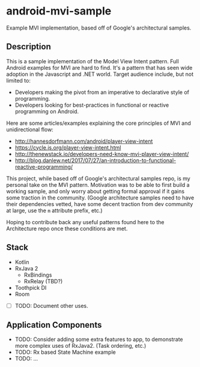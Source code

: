 # android-mvi-sample
Example MVI implementation, based off of Google's architectural samples.

## Description
This is a sample implementation of the Model View Intent pattern. Full Android examples for 
MVI are hard to find. It's a pattern that has seen wide adoption in the Javascript and .NET world.
Target audience include, but not limited to:

- Developers making the pivot from an imperative to declarative style of programming.
- Developers looking for best-practices in functional or reactive programming on Android.

Here are some articles/examples explaining the core principles of MVI and unidirectional flow:

- http://hannesdorfmann.com/android/player-view-intent
- https://cycle.js.org/player-view-intent.html
- http://thenewstack.io/developers-need-know-mvi-player-view-intent/
- http://blog.danlew.net/2017/07/27/an-introduction-to-functional-reactive-programming/

This project, while based off of Google's architectural samples repo, is my 
personal take on the MVI pattern. Motivation was to be able to first build a working 
sample, and only worry about getting formal approval if it gains some traction in the 
community. (Google architecture samples need to have their dependencies vetted, have 
some decent traction from dev community at large, use the `m` attribute prefix, etc.)

Hoping to contribute back any useful patterns found here to the Architecture repo once
these conditions are met.

## Stack

- Kotlin
- RxJava 2
  - RxBindings
  - RxRelay (TBD?)
- Toothpick DI
- Room
- [ ] TODO: Document other uses.

## Application Components

- TODO: Consider adding some extra features to app, to demonstrate more complex uses of RxJava2. (Task ordering, etc.)
- TODO: Rx based State Machine example
- TODO: ...
